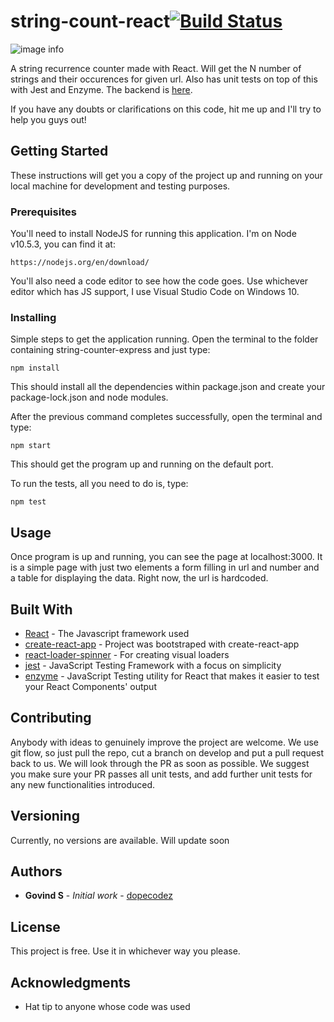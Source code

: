 # string-count-react[![Build Status](https://travis-ci.org/dopecodez/string-count-react.svg?branch=master)](https://travis-ci.org/dopecodez/string-count-react)

![image info](.website.PNG)

A string recurrence counter made with React. Will get the N number of strings and their occurences for given url. Also has unit tests on top of this with Jest and Enzyme. The backend is [here](https://github.com/dopecodez/string-counter-express).

If you have any doubts or clarifications on this code, hit me up and I'll try to help you guys out!

## Getting Started

These instructions will get you a copy of the project up and running on your local machine for development and testing purposes. 

### Prerequisites

You'll need to install NodeJS for running this application. I'm on Node v10.5.3, you can find it at:
```
https://nodejs.org/en/download/
```
You'll also need a code editor to see how the code goes. Use whichever editor which has JS support, I use Visual Studio Code on 
Windows 10.

### Installing

Simple steps to get the application running. Open the terminal to the folder containing string-counter-express and just type:
```
npm install
```
This should install all the dependencies within package.json and create your package-lock.json and node modules.

After the previous command completes successfully, open the terminal and type:
```
npm start
```
This should get the program up and running on the default port.

To run the tests, all you need to do is, type:

```
npm test
```
## Usage

Once program is up and running, you can see the page at localhost:3000. It is a simple page with just two elements a form filling in url and number and a table for displaying the data. Right now, the url is hardcoded.

## Built With

* [React](https://reactjs.org/) - The Javascript framework used
* [create-react-app](https://www.npmjs.com/package/create-react-app) - Project was bootstraped with create-react-app
* [react-loader-spinner](https://www.npmjs.com/package/react-loader-spinner) - For creating visual loaders
* [jest](https://jestjs.io/) - JavaScript Testing Framework with a focus on simplicity
* [enzyme](https://airbnb.io/enzyme/) - JavaScript Testing utility for React that makes it easier to test your React Components' output

## Contributing

Anybody with ideas to genuinely improve the project are welcome. We use git flow, so just pull the repo, cut a branch on develop and put a pull request back to us. We will look through the PR as soon as possible. We suggest you make sure your PR passes all unit tests, and add further unit tests for any new functionalities introduced.

## Versioning
Currently, no versions are available. Will update soon

## Authors

* **Govind S** - *Initial work* - [dopecodez](https://github.com/dopecodez)

## License

This project is free. Use it in whichever way you please.

## Acknowledgments

* Hat tip to anyone whose code was used
